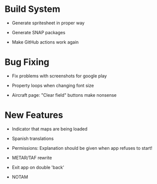 # Build System

* Generate spritesheet in proper way

* Generate SNAP packages

* Make GitHub actions work again


# Bug Fixing

* Fix problems with screenshots for google play

* Property loops when changing font size

* Aircraft page: "Clear field" buttons make nonsense 


# New Features

* Indicator that maps are being loaded

* Spanish translations

* Permissions: Explanation should be given when app refuses to start!

* METAR/TAF rewrite

* Exit app on double 'back'

* NOTAM
